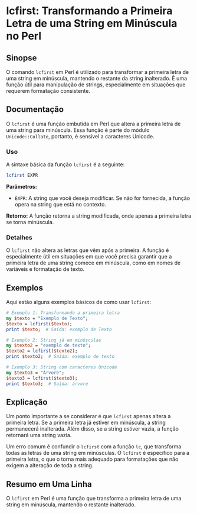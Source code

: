 <!--
Meta Description: # lcfirst: Transformando a Primeira Letra de uma String em Minúscula no Perl ## Sinopse O comando `lcfirst` em Perl é utilizado para transformar a pri...
Meta Keywords: string, lcfirst, que, primeira, uma
-->

# lcfirst: Transformando a Primeira Letra de uma String em Minúscula no Perl

## Sinopse
O comando `lcfirst` em Perl é utilizado para transformar a primeira letra de uma string em minúscula, mantendo o restante da string inalterado. É uma função útil para manipulação de strings, especialmente em situações que requerem formatação consistente.

## Documentação
O `lcfirst` é uma função embutida em Perl que altera a primeira letra de uma string para minúscula. Essa função é parte do módulo `Unicode::Collate`, portanto, é sensível a caracteres Unicode.

### Uso
A sintaxe básica da função `lcfirst` é a seguinte:

```perl
lcfirst EXPR
```

**Parâmetros:**
- `EXPR`: A string que você deseja modificar. Se não for fornecida, a função opera na string que está no contexto.

**Retorno:**
A função retorna a string modificada, onde apenas a primeira letra se torna minúscula.

### Detalhes
O `lcfirst` não altera as letras que vêm após a primeira. A função é especialmente útil em situações em que você precisa garantir que a primeira letra de uma string comece em minúscula, como em nomes de variáveis e formatação de texto.

## Exemplos
Aqui estão alguns exemplos básicos de como usar `lcfirst`:

```perl
# Exemplo 1: Transformando a primeira letra
my $texto = "Exemplo de Texto";
$texto = lcfirst($texto);
print $texto;  # Saída: exemplo de Texto

# Exemplo 2: String já em minúsculas
my $texto2 = "exemplo de texto";
$texto2 = lcfirst($texto2);
print $texto2;  # Saída: exemplo de texto

# Exemplo 3: String com caracteres Unicode
my $texto3 = "Árvore";
$texto3 = lcfirst($texto3);
print $texto3;  # Saída: árvore
```

## Explicação
Um ponto importante a se considerar é que `lcfirst` apenas altera a primeira letra. Se a primeira letra já estiver em minúscula, a string permanecerá inalterada. Além disso, se a string estiver vazia, a função retornará uma string vazia. 

Um erro comum é confundir o `lcfirst` com a função `lc`, que transforma todas as letras de uma string em minúsculas. O `lcfirst` é específico para a primeira letra, o que o torna mais adequado para formatações que não exigem a alteração de toda a string.

## Resumo em Uma Linha
O `lcfirst` em Perl é uma função que transforma a primeira letra de uma string em minúscula, mantendo o restante inalterado.